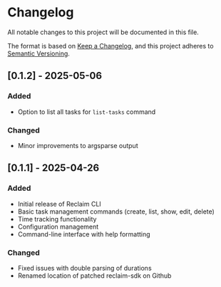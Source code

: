 # Changelog

All notable changes to this project will be documented in this file.

The format is based on [Keep a Changelog](https://keepachangelog.com/en/1.0.0/),
and this project adheres to [Semantic Versioning](https://semver.org/spec/v2.0.0.html).

## [0.1.2] - 2025-05-06

### Added

- Option to list all tasks for `list-tasks` command

### Changed

- Minor improvements to argsparse output

## [0.1.1] - 2025-04-26

### Added

- Initial release of Reclaim CLI
- Basic task management commands (create, list, show, edit, delete)
- Time tracking functionality
- Configuration management
- Command-line interface with help formatting

### Changed

- Fixed issues with double parsing of durations
- Renamed location of patched reclaim-sdk on Github
